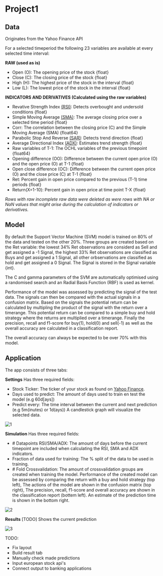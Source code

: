 # Project1

Data
---
Originates from the Yahoo Finance API

For a selected timeperiod the following 23 variables are available at every selected time interval:

**RAW (used as is)**

- Open (O): The opening price of the stock {float}
- Close (C): The closing price of the stock {float}
- High (H): The highest price of the stock in the interval {float} 
- Low (L): The lowest price of the stock in the interval {float}

**INDICATORS AND DERIVATIVES (Calculated using the raw variables)**

- Revative Strength Index [(RSI)](https://www.investopedia.com/terms/r/rsi.asp): Detects overbought and undersold conditions {float}
- Simple Moving Average [(SMA)](https://www.investopedia.com/terms/s/sma.asp): The average closing price over a selected time period {float}
- Corr: The correlation between the closing price (C) and the Simple Moving Average (SMA) {float64}
- Parabolic Stop And Reverse [(SAR)](https://www.investopedia.com/terms/p/parabolicindicator.asp): Detects trend direction {float}
- Average Directional Index [(ADX)](https://www.investopedia.com/terms/w/wilders-dmi-adx.asp): Estimates trend strength {float}
- Raw variables of T-1: The OCHL variables of the previous timepoint {float64}
- Opening difference (OO): Difference between the current open price (O) and the open price (O) at T-1 {float}
- Open close difference (OC): Difference between the current open price (O) and the close price (C) at T-1 {float}
- Ret: Percent gain in open price compared to the previous (T-1) time periods {float}
- Return(X=1-10): Percent gain in open price at time point T-X {float}
  
*Rows with raw incomplete raw data were deleted as were rows with NA or NaN values that might arise during the calculation of indicators or derivatives.*

Model
---
By default the Support Vector Machine (SVM) model is trained on 80% of the data and tested on the other 20%.
Three groups are created based on the Ret variable: the lowest 34% Ret observations are considerd as Sell and get assigned a -1 Signal, the highest 33% Ret observations are classified as Buys and get assigned a 1 Signal, all other orbservations are classified as hold and get assigned a 0 Signal. The Signal is stored in the Signal variable {int}.

The C and gamma parameters of the SVM are automatically optimised using a randomised search and an Radial Basis Function (RBF) is used as kernel. 

Performance of the model was assessed by predicting the signal of the test data. The signals can then be compared with the actual signals in a confusion matrix. Based on the signals the potential return can be calculated by multipling the product of the signal with the return over a timerange. This potential return can be compared to a simple buy and hold strategy where the returns are multiplied over a timerange. Finally the precision, recall and f1-score for buy(1), hold(0) and sell(-1) as well as the overall accuracy are calculated in a classification report. <br /> 

The overall accuracy can always be expected to be over 70% with this model.  

Application
---
The app consists of three tabs:

**Settings**
Has three required fields:
- Stock Ticker: The ticker of your stock as found on [Yahoo Finance](https://finance.yahoo.com/).
- Days used to predict: The amount of days used to train en test the model (e.g 60d[ays])
- Predict every: The time interval between the current and next prediction (e.g 5m(inutes) or 1d(ays))
A candlestick graph will visualize the selected data.

![1](https://user-images.githubusercontent.com/61277099/148615161-f411d7e6-82e6-4f13-a7a5-f1461f744212.png)

**Simulation**
Has three required fields:
- \# Datapoints RSI/SMA/ADX: The amount of days before the current timepoint are included when calculating the RSI, SMA and ADX indicators.
- Fraction of data used for training: The % split of the data to be used in training.
- \# Fold Crossvalidation: The amount of crossvalidation groups are created when training the model.
Performance of the created model can be assessed by comparing the return with a buy and hold strategy (top left), The actions of the model are shown in the confusion matrix (top right), The precision, recall, f1-score and overall accuracy are shown in the classification report (bottem left). An estimate of the prediction time is shown in the bottom right.  

![2](https://user-images.githubusercontent.com/61277099/148615178-6e14fde3-2ee5-44fe-aef6-d138ba0ec5a1.png)

**Results**
[TODO]
Shows the current prediction

![3](https://user-images.githubusercontent.com/61277099/148615183-aaaea27b-0710-4af8-8d5b-7e57c39b5735.png)


TODO:
- Fix layout
- Build result tab
- Manually check made predictions
- Input european stock api's
- Connect output to banking applications

